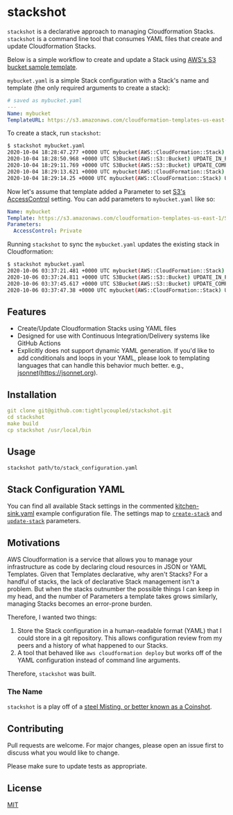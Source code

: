 # stackshot
`stackshot` is a declarative approach to managing Cloudformation Stacks.
`stackshot` is a command line tool that consumes YAML files that create and
update Cloudformation Stacks.

Below is a simple workflow to create and update a Stack using [AWS's S3 bucket
sample
template](https://s3.us-west-2.amazonaws.com/cloudformation-templates-us-west-2/S3_Website_Bucket_With_Retain_On_Delete.template).

`mybucket.yaml` is a simple Stack configuration with a Stack's name and template
(the only required arguments to create a stack):

```yaml
# saved as mybucket.yaml
---
Name: mybucket
TemplateURL: https://s3.amazonaws.com/cloudformation-templates-us-east-1/S3_Website_Bucket_With_Retain_On_Delete.template
```

To create a stack, run `stackshot`:

```sh
$ stackshot mybucket.yaml
2020-10-04 18:28:47.277 +0000 UTC mybucket(AWS::CloudFormation::Stack) UPDATE_IN_PROGRESS User Initiated
2020-10-04 18:28:50.968 +0000 UTC S3Bucket(AWS::S3::Bucket) UPDATE_IN_PROGRESS
2020-10-04 18:29:11.769 +0000 UTC S3Bucket(AWS::S3::Bucket) UPDATE_COMPLETE
2020-10-04 18:29:13.621 +0000 UTC mybucket(AWS::CloudFormation::Stack) UPDATE_COMPLETE_CLEANUP_IN_PROGRESS
2020-10-04 18:29:14.25 +0000 UTC mybucket(AWS::CloudFormation::Stack) UPDATE_COMPLETE

```

Now let's assume that template added a Parameter to set [S3's
AccessControl](https://docs.aws.amazon.com/AWSCloudFormation/latest/UserGuide/aws-properties-s3-bucket.html#cfn-s3-bucket-accesscontrol)
setting. You can add parameters to `mybucket.yaml` like so:

```yaml
Name: mybucket
Template: https://s3.amazonaws.com/cloudformation-templates-us-east-1/S3_Website_Bucket_With_Retain_On_Delete.template
Parameters:
  AccessControl: Private

```

Running `stackshot` to sync the `mybucket.yaml` updates the existing stack in Cloudformation:

```sh
$ stackshot mybucket.yaml
2020-10-06 03:37:21.481 +0000 UTC mybucket(AWS::CloudFormation::Stack) UPDATE_IN_PROGRESS User Initiated
2020-10-06 03:37:24.811 +0000 UTC S3Bucket(AWS::S3::Bucket) UPDATE_IN_PROGRESS
2020-10-06 03:37:45.617 +0000 UTC S3Bucket(AWS::S3::Bucket) UPDATE_COMPLETE
2020-10-06 03:37:47.38 +0000 UTC mybucket(AWS::CloudFormation::Stack) UPDATE_COMPLETE
```

## Features
* Create/Update Cloudformation Stacks using YAML files
* Designed for use with Continuous Integration/Delivery systems like GitHub
  Actions
* Explicitly does not support dynamic YAML generation. If you'd like to add
  conditionals  and loops in your YAML, please look to templating languages that
  can handle this behavior much better. e.g., [jsonnet](#)(https://jsonnet.org).

## Installation

```yaml
git clone git@github.com:tightlycoupled/stackshot.git
cd stackshot
make build
cp stackshot /usr/local/bin
```

## Usage

```sh
stackshot path/to/stack_configuration.yaml
```

## Stack Configuration YAML

You can find all available Stack settings in the
commented [kitchen-sink.yaml](examples/kitchen-sink.yaml) example configuration file. The settings map to [`create-stack`](https://awscli.amazonaws.com/v2/documentation/api/latest/reference/cloudformation/create-stack.html) and [`update-stack`](https://awscli.amazonaws.com/v2/documentation/api/latest/reference/cloudformation/update-stack.html) parameters.

## Motivations
AWS Cloudformation is a service that allows you to manage your infrastructure as
code by declaring cloud resources in JSON or YAML Templates. Given that
Templates  declarative, why aren't Stacks? For a handful of stacks, the lack of
declarative Stack management isn't a problem. But when the stacks outnumber the
possible things I can keep in my head, and the number of Parameters a template
takes grows similarly, managing Stacks becomes an error-prone burden.

Therefore, I wanted two things:

1. Store the Stack configuration in a human-readable format (YAML) that I could
   store in a git repository. This allows configuration review from my peers and
   a history of what happened to our Stacks.
2. A tool that behaved like `aws cloudformation deploy` but works off of the
   YAML configuration instead of command line arguments.

Therefore, `stackshot` was built.

### The Name
`stackshot` is a play off of a [steel Misting, or better known as a Coinshot](https://coppermind.net/wiki/Steel).


## Contributing
Pull requests are welcome. For major changes, please open an issue first to
discuss what you would like to change.

Please make sure to update tests as appropriate.


## License
[MIT](https://choosealicense.com/licenses/mit/)




